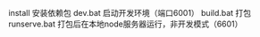install         安装依赖包
dev.bat         启动开发环境（端口6001）
build.bat       打包
runserve.bat    打包后在本地node服务器运行，非开发模式（6601）

